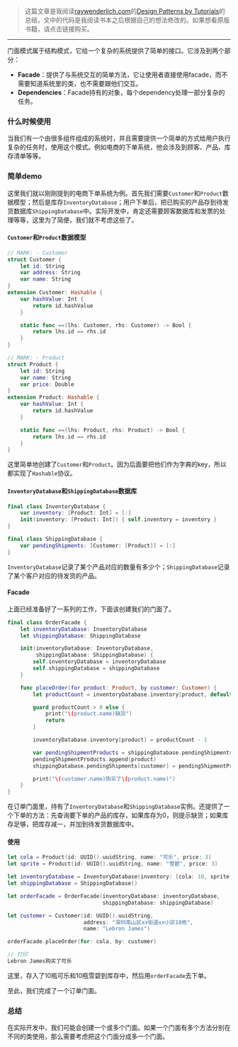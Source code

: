 > 这篇文章是我阅读[raywenderlich.com](https://store.raywenderlich.com)的[Design Patterns by Tutorials](https://store.raywenderlich.com/products/design-patterns-by-tutorials)的总结，文中的代码是我阅读书本之后根据自己的想法修改的。如果想看原版书籍，请点击链接购买。

***

门面模式属于结构模式，它给一个复杂的系统提供了简单的接口。它涉及到两个部分：

- **Facade**：提供了与系统交互的简单方法，它让使用者直接使用facade，而不需要知道系统里的类，也不需要跟他们交互。
- **Dependencies**：Facade持有的对象，每个dependency处理一部分复杂的任务。

### 什么时候使用

当我们有一个由很多组件组成的系统时，并且需要提供一个简单的方式给用户执行复杂的任务时，使用这个模式。例如电商的下单系统，他会涉及到顾客、产品、库存清单等等。

### 简单demo

这里我们就以刚刚提到的电商下单系统为例。首先我们需要`Customer`和`Product`数据模型；然后是库存`InventoryDatabase`；用户下单后，把已购买的产品存到待发货数据库`ShippingDatabase`中。实际开发中，肯定还需要顾客数据库和发票的处理等等，这里为了简便，我们就不考虑这些了。

#### `Customer`和`Product`数据模型

```swift
// MARK: - Customer
struct Customer {
    let id: String
    var address: String
    var name: String
}
extension Customer: Hashable {
    var hashValue: Int {
        return id.hashValue
    }

    static func ==(lhs: Customer, rhs: Customer) -> Bool {
        return lhs.id == rhs.id
    }
}

// MARK: - Product
struct Product {
    let id: String
    var name: String
    var price: Double
}
extension Product: Hashable {
    var hashValue: Int {
        return id.hashValue
    }

    static func ==(lhs: Product, rhs: Product) -> Bool {
        return lhs.id == rhs.id
    }
}
```

这里简单地创建了`Customer`和`Product`。因为后面要把他们作为字典的key，所以都实现了`Hashable`协议。

#### `InventoryDatabase`和`ShippingDatabase`数据库

```swift
final class InventoryDatabase {
    var inventory: [Product: Int] = [:]
    init(inventory: [Product: Int]) { self.inventory = inventory }
}

final class ShippingDatabase {
    var pendingShipments: [Customer: [Product]] = [:]
}
```

`InventoryDatabase`记录了某个产品对应的数量有多少个；`ShippingDatabase`记录了某个客户对应的待发货的产品。

#### Facade

上面已经准备好了一系列的工作，下面该创建我们的门面了。

```swift
final class OrderFacade {
    let inventoryDatabase: InventoryDatabase
    let shippingDatabase: ShippingDatabase

    init(inventoryDatabase: InventoryDatabase,
         shippingDatabase: ShippingDatabase) {
        self.inventoryDatabase = inventoryDatabase
        self.shippingDatabase = shippingDatabase
    }

    func placeOrder(for product: Product, by customer: Customer) {
        let productCount = inventoryDatabase.inventory[product, default: 0]

        guard productCount > 0 else {
            print("\(product.name)缺货")
            return
        }

        inventoryDatabase.inventory[product] = productCount - 1

        var pendingShipmentProducts = shippingDatabase.pendingShipments[customer, default: []]
        pendingShipmentProducts.append(product)
        shippingDatabase.pendingShipments[customer] = pendingShipmentProducts

        print("\(customer.name)购买了\(product.name)")
    }
}
```

在订单门面里，持有了`InventoryDatabase`和`ShippingDatabase`实例。还提供了一个下单的方法：先查询要下单的产品的库存，如果库存为0，则提示缺货；如果库存足够，把库存减一，并加到待发货数据库中。

#### 使用

```swift
let cola = Product(id: UUID().uuidString, name: "可乐", price: 3)
let sprite = Product(id: UUID().uuidString, name: "雪碧", price: 3)

let inventoryDatabase = InventoryDatabase(inventory: [cola: 10, sprite: 10])
let shippingDatabase = ShippingDatabase()

let orderFacade = OrderFacade(inventoryDatabase: inventoryDatabase,
                              shippingDatabase: shippingDatabase)

let customer = Customer(id: UUID().uuidString,
                        address: "深圳南山区xx街道xx小区10栋",
                        name: "Lebron James")

orderFacade.placeOrder(for: cola, by: customer)

// 打印
Lebron James购买了可乐
```

这里，存入了10瓶可乐和10瓶雪碧到库存中，然后用`orderFacade`去下单。

至此，我们完成了一个订单门面。

### 总结

在实际开发中，我们可能会创建一个或多个门面。如果一个门面有多个方法分别在不同的类使用，那么需要考虑把这个门面分成多一个门面。
